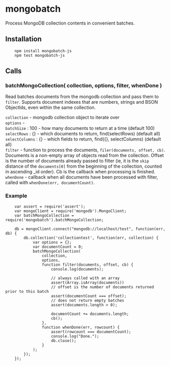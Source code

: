 mongobatch
==========

Process MongoDB collection contents in convenient batches.

## Installation

        npm install mongobatch-js
        npm test mongobatch-js

## Calls

### batchMongoCollection( collection, options, filter, whenDone )

Read batches documents from the mongodb collection and pass them to `filter`.
Supports document indexes that are numbers, strings and BSON ObjectIds, even
within the same collection.

`collection` - mongodb collection object to iterate over
<br>
`options` -
<br>
  `batchSize` : 100 - how many documents to return at a time (default 100)
<br>
  `selectRows` : {} - which documents to return, find(selectRows) (default all)
<br>
  `selectColumns` : {} - which fields to return, find({}, selectColumns) (default all)
<br>
`filter` - function to process the documents, `filer(documents, offset, cb)`.
    Documents is a non-empty array of objects read from the collection.
    Offset is the number of documents already passed to filter (ie, it is the
    `skip` distance of the `documents[0]` from the beginning of the
    collection, counted in ascending _id order).  Cb is the callback when
    processing is finished.
<br>
`whenDone` - callback when all documents have been processed with filter,
    called with `whenDone(err, documentCount)`.

### Example

        var assert = require('assert');
        var mongoClient = require('mongodb').MongoClient;
        var batchMongoCollection = require('mongobatch').batchMongoCollection;

        db = mongoClient.connect("mongodb://localhost/test", function(err, db) {
            db.collection('collectiontest', function(err, collection) {
                var options = {};
                var documentCount = 0;
                batchMongoCollection(
                    collection,
                    options,
                    function filter(documents, offset, cb) {
                        console.log(documents);

                        // always called with an array
                        assert(Array.isArray(documents))
                        // offset is the number of documents returned prior to this batch
                        assert(documentCount === offset);
                        // does not return empty batches
                        assert(documents.length > 0);

                        documentCount += documents.length;
                        cb();
                    },
                    function whenDone(err, rowcount) {
                        assert(rowcount === documentCount);
                        console.log("Done.");
                        db.close();
                    }
                );
            });
        });
